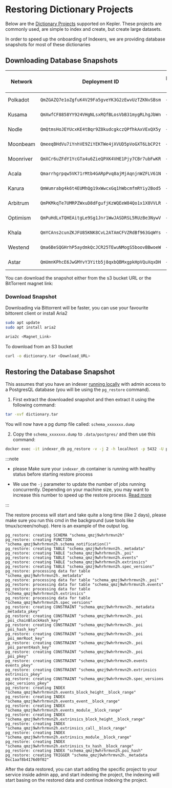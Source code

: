 # Restoring Dictionary Projects

Below are the [Dictionary Projects](../../academy/tutorials_examples/dictionary.md) supported on Kepler. These projects are commonly used, are simple to index and create, but create large datasets.

In order to speed up the onboarding of Indexers, we are providing database snapshots for most of these dictionaries

## Downloading Database Snapshots

| Network    | Deployment ID                                    | Database Size | S3 Bucket URL                                                                                             | SHA256                                                          |
|------------|--------------------------------------------------|---------------|-----------------------------------------------------------------------------------------------------------|-----------------------------------------------------------------|
| Polkadot   | `QmZGAZQ7e1oZgfuK4V29Fa5gveYK3G2zEwvUzTZKNvSBsm` | ~220GB        | [S3 URL](https://kepler-dictionary-projects-prod.s3.amazonaws.com/polkadot/polkadot.tar)                  | `c1a1f67e2a205dc9fdd90f738686f3ee57052fcc7bc383a054574ab81e17584f` |
| Kusama     | `QmXwfCF8858YY924VHgNLsxRQfBLosVbB31mygRLhgJbWn` | ~260GB        | [S3 URL](https://kepler-dictionary-projects-prod.s3.amazonaws.com/kusama/kusama.tar)                      | `65f6fc3dd0410b296f651369690fd866070dbba8781a61454fc00cc11676452c` |
| Nodle      | `QmQtmsHoJEYUcxKE4tBqr9Z8kudcgkczQPfhkAxVExQX5y` | ~15GB         | [S3 URL](https://kepler-dictionary-projects-prod.s3.amazonaws.com/nodle/nodle.tar)                        | `71b52ef798f96c86214213e26a1960477d11f0f80916914159fd2feec2ba17fe` |
| Moonbeam   | `QmeeqBHdVu7iYnhVE9ZiYEKTWe4jXVUD5pVoGXT6LbCP2t` | ~123GB        | [S3 URL](https://kepler-dictionary-projects-prod.s3.amazonaws.com/moonbeam/schema_qmeeqbhdvu7iynh.tar.bz2)         | |
| Moonriver  | `QmXCr6uZFdY1YcGTa4u6ZieQPXK4VHE1Pjy7CBr7ubFwKR` | ~130GB        | [S3 URL](https://kepler-dictionary-projects-prod.s3.amazonaws.com/moonriver/moonriver.tar)                | `db22b7565d8fea385a9e69636eb805079bf6708e898296f27673bc2b4d7a476d` |
| Acala      | `Qmarrhgrpqw5VK71rMtb4GARpPvq8ajMjAqnjnWZFLV61N` | ~10G          | [S3 URL](https://kepler-dictionary-projects-prod.s3.amazonaws.com/acala/acala.tar)                        | `4f0d8105f45ca856c57fa5f87d102e398e1e99403612c077750cb07bc9839c0d` |
| Karura     | `QmWumrabg4k6t4EUMhQg19xWwcxGq1hWbcmfmRYiy2Bod5` | ~10G          | [S3 URL](https://kepler-dictionary-projects-prod.s3.amazonaws.com/karura/karura.tar)                      | `046674efb30cdc7ab61b1e834201ac125548e0fafb5f6b69e321a9ddf7b06ae9` |
| Arbitrum   | `QmPKMkqTe7UMRPZWxuD8dFgufjKzWQEeW84Qo1x1X8VVLR` | ~240G         | [S3 URL](https://kepler-dictionary-projects-prod.s3.amazonaws.com/arbitrum/arbitrum.tar)                  | `466bd2af217941c4d69cf7bbb00e258acbf6cc2a551f8d3e19fce22b8db8db2b` |
| Optimism   | `QmPuHdLxTQHEAitgLe9Sg1Jnr1WwJASDRSL5RUzBe3NywV` | ~250G         | [S3 URL](https://kepler-dictionary-projects-prod.s3.amazonaws.com/optimism/optimism.tar)                  | `d5bc1ae0739214df6d2effff837e2bdcdc342eb56ca4609aab739787f6d6027a` |
| Khala      | `QmYCAns2cunZKJFU85KNK8CvL2ATAmCFVZRdBf963GqWYs` | ~78G          | [S3 URL](https://kepler-dictionary-projects-prod.s3.amazonaws.com/khala/khala.tar)                        | `1b18b40345b7473fb4d8219f1da60381126ec8bbbe064158d2ed5b1b3ad532cd` |
| Westend    | `Qma6BeSQGHrhP5aydmkQcJCR25TEwuNMogS5boovBBwoeW` | ~35G          | [S3 URL](https://kepler-dictionary-projects-prod.s3.amazonaws.com/westend/westend.tar)                    | `72c94be8187a1298a81a7039900566a80447996899b047f6b4fe3f3066a89bef` |
| Astar      | `QmUmnKPhcE6JwGMYvY3Yitb5j8qxbQBMxgpkHpVQuXqxDH` | ~65G          | [S3 URL](https://kepler-dictionary-projects-prod.s3.amazonaws.com/astar/astar.tar)                        | `db2c8be67d18e7401290d67b3d7f457dc1881ef0505eb22807487d03b5031e81` |

You can download the snapshot either from the s3 bucket URL or the BitTorrent magnet link:

### Download Snapshot

Downloading via Bittorrent will be faster, you can use your favourite bittorent client or install Aria2

```bash
sudo apt update
sudo apt install aria2

aria2c <Magnet_Link>
```

To download from an S3 bucket

```bash
curl -o dictionary.tar <Download_URL>
```

## Restoring the Database Snapshot

This assumes that you have an indexer [running locally](../../../run_publish/run.md) with admin access to a PostgresQL database (you will be using the `pg_restore` command).

1. First extract the downloaded snapshot and then extract it using the following command:

```bash
tar -xvf dictionary.tar
```

You will now have a pg dump file called: `schema_xxxxxxx.dump`

2. Copy the `schema_xxxxxxx.dump` to `.data/postgres/` and then use this command:

```bash
docker exec -it indexer_db pg_restore -v -j 2 -h localhost -p 5432 -U postgres -d postgres /var/lib/postgresql/data/schema_xxxxxxx.dump > restore.log 2>&1 &
```

:::note

- please Make sure your `indexer_db` container is running with healthy status before starting restore process

- We use the `-j` parameter to update the number of jobs running concurrently. Depending on your machine size, you may want to increase this number to speed up the restore process. [Read more](https://www.postgresql.org/docs/current/app-pgrestore.html)

:::

The restore process will start and take quite a long time (like 2 days), please make sure you run this cmd in the background (use tools like tmux/screen/nohup). Here is an example of the output log.

```
pg_restore: creating SCHEMA "schema_qmzj9whrhrmvn2h"
pg_restore: creating FUNCTION "schema_qmzj9whrhrmvn2h.schema_notification()"
pg_restore: creating TABLE "schema_qmzj9whrhrmvn2h._metadata"
pg_restore: creating TABLE "schema_qmzj9whrhrmvn2h._poi"
pg_restore: creating TABLE "schema_qmzj9whrhrmvn2h.events"
pg_restore: creating TABLE "schema_qmzj9whrhrmvn2h.extrinsics"
pg_restore: creating TABLE "schema_qmzj9whrhrmvn2h.spec_versions"
pg_restore: processing data for table "schema_qmzj9whrhrmvn2h._metadata"
pg_restore: processing data for table "schema_qmzj9whrhrmvn2h._poi"
pg_restore: processing data for table "schema_qmzj9whrhrmvn2h.events"
pg_restore: processing data for table "schema_qmzj9whrhrmvn2h.extrinsics"
pg_restore: processing data for table "schema_qmzj9whrhrmvn2h.spec_versions"
pg_restore: creating CONSTRAINT "schema_qmzj9whrhrmvn2h._metadata _metadata_pkey"
pg_restore: creating CONSTRAINT "schema_qmzj9whrhrmvn2h._poi _poi_chainBlockHash_key"
pg_restore: creating CONSTRAINT "schema_qmzj9whrhrmvn2h._poi _poi_hash_key"
pg_restore: creating CONSTRAINT "schema_qmzj9whrhrmvn2h._poi _poi_mmrRoot_key"
pg_restore: creating CONSTRAINT "schema_qmzj9whrhrmvn2h._poi _poi_parentHash_key"
pg_restore: creating CONSTRAINT "schema_qmzj9whrhrmvn2h._poi _poi_pkey"
pg_restore: creating CONSTRAINT "schema_qmzj9whrhrmvn2h.events events_pkey"
pg_restore: creating CONSTRAINT "schema_qmzj9whrhrmvn2h.extrinsics extrinsics_pkey"
pg_restore: creating CONSTRAINT "schema_qmzj9whrhrmvn2h.spec_versions spec_versions_pkey"
pg_restore: creating INDEX "schema_qmzj9whrhrmvn2h.events_block_height__block_range"
pg_restore: creating INDEX "schema_qmzj9whrhrmvn2h.events_event__block_range"
pg_restore: creating INDEX "schema_qmzj9whrhrmvn2h.events_module__block_range"
pg_restore: creating INDEX "schema_qmzj9whrhrmvn2h.extrinsics_block_height__block_range"
pg_restore: creating INDEX "schema_qmzj9whrhrmvn2h.extrinsics_call__block_range"
pg_restore: creating INDEX "schema_qmzj9whrhrmvn2h.extrinsics_module__block_range"
pg_restore: creating INDEX "schema_qmzj9whrhrmvn2h.extrinsics_tx_hash__block_range"
pg_restore: creating INDEX "schema_qmzj9whrhrmvn2h.poi_hash"
pg_restore: creating TRIGGER "schema_qmzj9whrhrmvn2h._metadata 0xc1aaf8b4176d0f02"
```

After the data restored, you can start adding the specific project to your service inside admin app, and start indexing the project, the indexing will start basing on the restored data and continue indexing the project.
